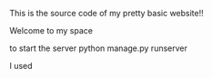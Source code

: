 This is the source code of my pretty basic website!!

Welcome to my space

to start the 
server python manage.py runserver

I used 


